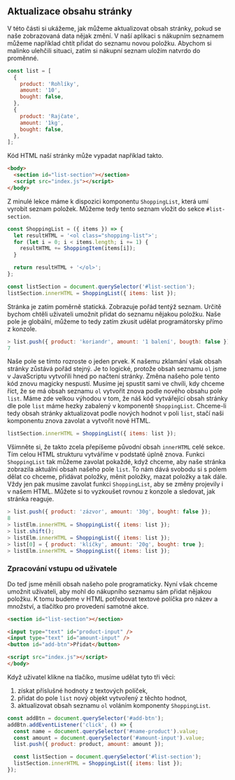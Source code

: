 ## Aktualizace obsahu stránky

V této části si ukážeme, jak můžeme aktualizovat obsah stránky, pokud se naše zobrazovaná data nějak změní. V naší aplikaci s nákupním seznamem můžeme například chtít přidat do seznamu novou položku. Abychom si malinko ulehčili situaci, zatím si nákupní seznam uložím natvrdo do proměnné. 

```js
const list = [
  {
    product: 'Rohlíky',
    amount: '10',
    bought: false,
  },
  {
    product: 'Rajčate',
    amount: '1kg',
    bought: false,
  },
];
```

Kód HTML naší stránky může vypadat například takto.

```html
<body>
  <section id="list-section"></section>
  <script src="index.js"></script>
</body>
```

Z minulé lekce máme k dispozici komponentu `ShoppingList`, která umí vyrobit seznam položek. Můžeme tedy tento seznam vložit do sekce `#list-section`.

```js
const ShoppingList = ({ items }) => {
  let resultHTML = '<ol class="shopping-list">';
  for (let i = 0; i < items.length; i += 1) {
    resultHTML += ShoppingItem(items[i]);
  }

  return resultHTML + '</ol>';
};

const listSection = document.querySelector('#list-section');
listSection.innerHTML = ShoppingList({ items: list });
```

Stránka je zatím poměrně statická. Zobrazuje pořád tentýž seznam. Určitě bychom chtěli uživateli umožnit přidat do seznamu nějakou položku. Naše pole je globální, můžeme to tedy zatím zkusit udělat programátorsky přímo z konzole.

```js
> list.push({ product: 'koriandr', amount: '1 balení', bougth: false });
7
```

Naše pole se tímto rozroste o jeden prvek. K našemu zklamání však obsah stránky zůstává pořád stejný. Je to logické, protože obsah seznamu `ol` jsme v JavaScriptu vytvořili hned po načtení stránky. Změna našeho pole tento kód znovu magicky nespustí. Musíme jej spustit sami ve chvíli, kdy chceme říct, že se má obsah seznamu `ol` vytvořit znova podle nového obsahu pole `list`. Máme zde velkou výhodou v tom, že náš kód vytvářející obsah stránky dle pole `list` máme hezky zabalený v komponentě `ShoppingList`. Chceme-li tedy obsah stránky aktualizovat podle nových hodnot v poli `list`, stačí naši komponentu znova zavolat a vytvořit nové HTML.

```js
listSection.innerHTML = ShoppingList({ items: list });
```

Všimněte si, že takto zcela přepíšeme původní obsah `innerHTML` celé sekce. Tím celou HTML strukturu vytváříme v podstatě úplně znova. Funkci `ShoppingList` tak můžeme zavolat pokaždé, když chceme, aby naše stránka zobrazila aktuální obsah našeho pole `list`. To nám dává svobodu si s polem dělat co chceme, přidávat položky, měnit položky, mazat položky a tak dále. Vždy jen pak musíme zavolat funkci `ShoppingList`, aby se změny projevily i v našem HTML. Můžete si to vyzkoušet rovnou z konzole a sledovat, jak stránka reaguje.

```js
> list.push({ product: 'zázvor', amount: '30g', bought: false });
8
> listElm.innerHTML = ShoppingList({ items: list });
> list.shift();
> listElm.innerHTML = ShoppingList({ items: list });
> list[0] = { product: 'klíčky', amount: '20g', bought: true };
> listElm.innerHTML = ShoppingList({ items: list });
```

### Zpracování vstupu od uživatele

Do teď jsme měnili obsah našeho pole programaticky. Nyní však chceme umožnit uživateli, aby mohl do nákupního seznamu sám přidat nějakou položku. K tomu budeme v HTML potřebovat textové políčka pro název a množství, a tlačítko pro provedení samotné akce.

```html
<section id="list-section"></section>

<input type="text" id="product-input" />
<input type="text" id="amount-input" />
<button id="add-btn">Přidat</button>

<script src="index.js"></script>
</body>
```

Když uživatel klikne na tlačíko, musíme udělat tyto tři věci:

1. získat příslušné hodnoty z textových políček,
1. přidat do pole `list` nový objekt vytvořený z těchto hodnot,
1. aktualizovat obsah seznamu `ol` voláním komponenty `ShoppingList`.

```js
const addBtn = document.querySelector('#add-btn');
addBtn.addEventListener('click', () => {
  const name = document.querySelector('#name-product').value;
  const amount = document.querySelector('#amount-input').value;
  list.push({ product: product, amount: amount });

  const listSection = document.querySelector('#list-section');
  listSection.innerHTML = ShoppingList({ items: list });
});
```